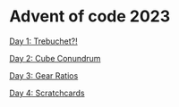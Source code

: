 # Advent of code 2023

[Day 1: Trebuchet?!](https://github.com/f-nyx/advent2023/blob/main/src/main/kotlin/be/rlab/aoc2023/challenge/Trebuchet.kt)

[Day 2: Cube Conundrum](https://github.com/f-nyx/advent2023/blob/main/src/main/kotlin/be/rlab/aoc2023/challenge/CubeConundrum.kt)

[Day 3: Gear Ratios](https://github.com/f-nyx/advent2023/blob/main/src/main/kotlin/be/rlab/aoc2023/challenge/GearRatios.kt)

[Day 4: Scratchcards](https://github.com/f-nyx/advent2023/blob/main/src/main/kotlin/be/rlab/aoc2023/challenge/Scratchcards.kt)
